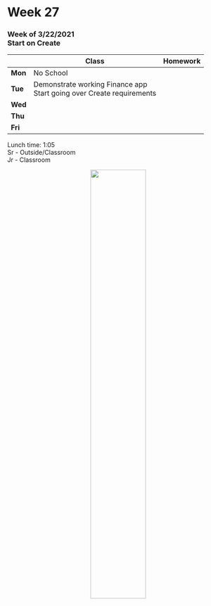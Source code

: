 <meta http-equiv="refresh" content="300"/>

# Week 27

### Week of 3/22/2021<br>Start on Create

|         | Class | Homework |
| ------- | ----- | -------- |
| **Mon** | No School |  |
| **Tue** | Demonstrate working Finance app<br>Start going over Create requirements |  |
| **Wed** |  |  |
| **Thu** |  |  |
| **Fri** |  |  |

Lunch time: 1:05  
Sr - Outside/Classroom  
Jr - Classroom  

<div style="text-align:center">
<img src="" alt="" width="50%">
</div>